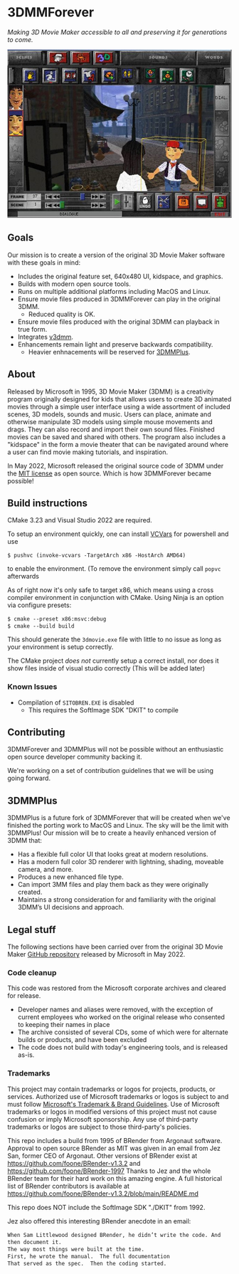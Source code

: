 # 3DMMForever

_Making 3D Movie Maker accessible to all and preserving it for generations to come._

![3D Movie Maker](img/3dmovie.jpg?raw=true)

## Goals

Our mission is to create a version of the original 3D Movie Maker software with these goals in mind:

- Includes the original feature set, 640x480 UI, kidspace, and graphics.
- Builds with modern open source tools.
- Runs on multiple additional platforms including MacOS and Linux.
- Ensure movie files produced in 3DMMForever can play in the original 3DMM.
  - Reduced quality is OK.
- Ensure movie files produced with the original 3DMM can playback in true form.
- Integrates [v3dmm](https://twitter.com/Foone/status/1307750230679412736).
- Enhancements remain light and preserve backwards compatibility.
  - Heavier enhnacements will be reserved for [3DMMPlus](#3dmmplus).

## About

Released by Microsoft in 1995, 3D Movie Maker (3DMM) is a creativity program originally designed for kids that allows users to create 3D animated movies through a simple user interface using a wide assortment of included scenes, 3D models, sounds and music. Users can place, animate and otherwise manipulate 3D models using simple mouse movements and drags. They can also record and import their own sound files. Finished movies can be saved and shared with others. The program also includes a "kidspace" in the form a movie theater that can be navigated around where a user can find movie making tutorials, and inspiration.

In May 2022, Microsoft released the original source code of 3DMM under the [MIT license](LICENSE) as open source. Which is how 3DMMForever became possible!

## Build instructions

CMake 3.23 and Visual Studio 2022 are required.

To setup an environment quickly, one can install
[VCVars](https://github.com/bruxisma/VCVars) for powershell and use

```console
$ pushvc (invoke-vcvars -TargetArch x86 -HostArch AMD64)
```

to enable the environment. (To remove the environment simply call `popvc` afterwards

As of right now it's only safe to target x86, which means using a cross
compiler environment in conjunction with CMake. Using Ninja is an option via
configure presets:

```console
$ cmake --preset x86:msvc:debug
$ cmake --build build
```

This should generate the `3dmovie.exe` file with little to no issue as long as
your environment is setup correctly.

The CMake project *does not* currently setup a correct install, nor does it
show files inside of visual studio correctly (This will be added later)

### Known Issues

- Compilation of `SITOBREN.EXE` is disabled
  - This requires the SoftImage SDK "DKIT" to compile


## Contributing

3DMMForever and 3DMMPlus will not be possible without an enthusiastic open source developer community backing it.

We're working on a set of contribution guidelines that we will be using going forward.

## 3DMMPlus

3DMMPlus is a future fork of 3DMMForever that will be created when we've finished the porting work to MacOS and Linux. The sky will be the limit with 3DMMPlus! Our mission will be to create a heavily enhanced version of 3DMM that:

- Has a flexible full color UI that looks great at modern resolutions.
- Has a modern full color 3D renderer with lightning, shading, moveable camera, and more.
- Produces a new enhanced file type.
- Can import 3MM files and play them back as they were originally created.
- Maintains a strong consideration for and familiarity with the original 3DMM’s UI decisions and approach.

## Legal stuff

The following sections have been carried over from the original 3D Movie Maker [GitHub repository](https://github.com/microsoft/Microsoft-3D-Movie-Maker) released by Microsoft in May 2022.

### Code cleanup

This code was restored from the Microsoft corporate archives and cleared for release.

- Developer names and aliases were removed, with the exception of current employees who worked on the
  original release who consented to keeping their names in place
- The archive consisted of several CDs, some of which were for alternate builds or products, and
  have been excluded
- The code does not build with today's engineering tools, and is released as-is.

### Trademarks

This project may contain trademarks or logos for projects, products, or services. Authorized use of Microsoft 
trademarks or logos is subject to and must follow 
[Microsoft's Trademark & Brand Guidelines](https://www.microsoft.com/en-us/legal/intellectualproperty/trademarks/usage/general).
Use of Microsoft trademarks or logos in modified versions of this project must not cause confusion or imply Microsoft sponsorship.
Any use of third-party trademarks or logos are subject to those third-party's policies.

This repo includes a build from 1995 of BRender from Argonaut software. Approval to open source BRender as MIT was given in an email from Jez San, former CEO of Argonaut. Other versions of BRender exist at https://github.com/foone/BRender-v1.3.2 and https://github.com/foone/BRender-1997 Thanks to Jez and the whole BRender team for their hard work on this amazing engine. A full historical list of BRender contributors is available at https://github.com/foone/BRender-v1.3.2/blob/main/README.md 

This repo does NOT include the SoftImage SDK "./DKIT" from 1992.

Jez also offered this interesting BRender anecdote in an email:

```
When Sam Littlewood designed BRender, he didn’t write the code. And then document it.  
The way most things were built at the time.
First, he wrote the manual.  The full documentation
That served as the spec.  Then the coding started.
```
